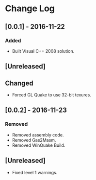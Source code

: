 # Change Log

## [0.0.1] - 2016-11-22
### Added
- Built Visual C++ 2008 solution.

## [Unreleased]
## Changed
- Forced GL Quake to use 32-bit texures.

## [0.0.2] - 2016-11-23
### Removed
- Removed assembly code.
- Removed Gas2Masm.
- Removed WinQuake Build.

## [Unreleased]
- Fixed level 1 warnings.